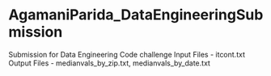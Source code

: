 # AgamaniParida_DataEngineeringSubmission
Submission for Data Engineering Code challenge
Input Files - itcont.txt
Output Files - medianvals_by_zip.txt, medianvals_by_date.txt
